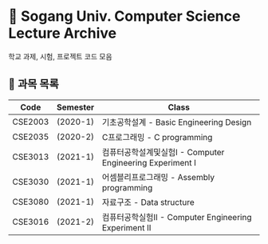 # 📀 Sogang Univ. Computer Science Lecture Archive
학교 과제, 시험, 프로젝트 코드 모음

## 📃 과목 목록

| Code    | Semester | Class                                                    |
| ------- | -------- | -------------------------------------------------------- |
| CSE2003 | (2020-1) | 기초공학설계 - Basic Engineering Design                   |
| CSE2035 | (2020-2) | C프로그래밍 - C programming                               |
| CSE3013 | (2021-1) | 컴퓨터공학설계및실험I - Computer Engineering Experiment I  |
| CSE3030 | (2021-1) | 어셈블리프로그래밍 - Assembly programming                  |
| CSE3080 | (2021-1) | 자료구조 - Data structure                                 |
| CSE3016 | (2021-2) | 컴퓨터공학실험II - Computer Engineering Experiment II      |
